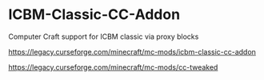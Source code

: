 # ICBM-Classic-CC-Addon

Computer Craft support for ICBM classic via proxy blocks

https://legacy.curseforge.com/minecraft/mc-mods/icbm-classic-cc-addon

https://legacy.curseforge.com/minecraft/mc-mods/cc-tweaked
